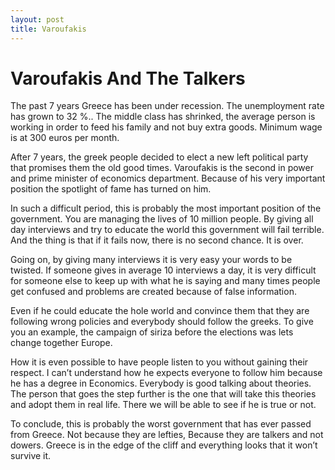 ```yaml
---
layout: post
title: Varoufakis 
---
```


<h1> Varoufakis And The Talkers</h1>

<p>The past 7 years Greece has been under recession. The unemployment rate has grown to 32 %.. The middle class has shrinked, the average person is working in order to feed his family and not buy extra goods. Minimum wage is at 300 euros per month. </p>
	<p>After 7 years, the greek people decided to elect a new left political party that promises them the old
	good times. Varoufakis is the second in power and prime minister of economics department.
	Because of his very important position the spotlight of fame has turned on him. </p>
<p>	In such a difficult period, this is probably the most important position of the government. You are managing the lives of 10 million people. By giving all day interviews and try to educate the world this government will fail terrible. And the thing is that if it fails now, there is no second chance. It is over.</p>
<p>	Going on, by giving many interviews it is very easy your words to be twisted. If someone gives in average 10 interviews a day, it is very difficult for someone else to keep up with what he is saying and many times people get confused and problems are created because of false information.</p>
  <p>   Even if he could educate the hole world and convince them that they are following wrong policies and everybody should follow the greeks. To give you an example, the campaign of siriza before the elections was lets change together Europe. </p>
<p>	How it is even possible to have people listen to you without gaining their respect. I can’t understand how he expects everyone to follow him because he has a degree in Economics. Everybody is good talking about theories. The person that goes the step further is the one that will take this theories and adopt them in real life. There we will be able to see if he is true or not.</p>
<p>	To conclude, this is probably the worst government that has ever passed from Greece. Not because they are lefties, Because they are talkers and not dowers. Greece is in the edge of the cliff and everything looks that it won’t survive it.</p>


